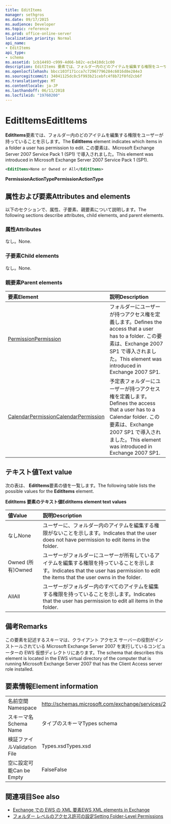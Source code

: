 ```yaml
---
title: EditItems
manager: sethgros
ms.date: 09/17/2015
ms.audience: Developer
ms.topic: reference
ms.prod: office-online-server
localization_priority: Normal
api_name:
- EditItems
api_type:
- schema
ms.assetid: 1cb14493-c999-4d66-b82c-ecb410dc1c00
description: EditItems 要素では、フォルダー内のどのアイテムを編集する権限をユーザーが持っていることを示します。 この要素は、Microsoft Exchange Server 2007 Service Pack 1 (SP1) で導入されました。
ms.openlocfilehash: bbcc103f171cca7c72967796284c6016d8e284e3
ms.sourcegitcommit: 34041125dc8c5f993b21cebfc4f8b72f0fd2cb6f
ms.translationtype: MT
ms.contentlocale: ja-JP
ms.lasthandoff: 06/11/2018
ms.locfileid: "19760200"
---
```

# <a name="edititems"></a><span data-ttu-id="71206-104">EditItems</span><span class="sxs-lookup"><span data-stu-id="71206-104">EditItems</span></span>

<span data-ttu-id="71206-105">**EditItems**要素では、フォルダー内のどのアイテムを編集する権限をユーザーが持っていることを示します。</span><span class="sxs-lookup"><span data-stu-id="71206-105">The **EditItems** element indicates which items in a folder a user has permission to edit.</span></span> <span data-ttu-id="71206-106">この要素は、Microsoft Exchange Server 2007 Service Pack 1 (SP1) で導入されました。</span><span class="sxs-lookup"><span data-stu-id="71206-106">This element was introduced in Microsoft Exchange Server 2007 Service Pack 1 (SP1).</span></span> 
  
```xml
<EditItems>None or Owned or All</EditItems>
```

 <span data-ttu-id="71206-107">**PermissionActionType**</span><span class="sxs-lookup"><span data-stu-id="71206-107">**PermissionActionType**</span></span>
## <a name="attributes-and-elements"></a><span data-ttu-id="71206-108">属性および要素</span><span class="sxs-lookup"><span data-stu-id="71206-108">Attributes and elements</span></span>

<span data-ttu-id="71206-109">以下のセクションで、属性、子要素、親要素について説明します。</span><span class="sxs-lookup"><span data-stu-id="71206-109">The following sections describe attributes, child elements, and parent elements.</span></span>
  
### <a name="attributes"></a><span data-ttu-id="71206-110">属性</span><span class="sxs-lookup"><span data-stu-id="71206-110">Attributes</span></span>

<span data-ttu-id="71206-111">なし。</span><span class="sxs-lookup"><span data-stu-id="71206-111">None.</span></span>
  
### <a name="child-elements"></a><span data-ttu-id="71206-112">子要素</span><span class="sxs-lookup"><span data-stu-id="71206-112">Child elements</span></span>

<span data-ttu-id="71206-113">なし。</span><span class="sxs-lookup"><span data-stu-id="71206-113">None.</span></span>
  
### <a name="parent-elements"></a><span data-ttu-id="71206-114">親要素</span><span class="sxs-lookup"><span data-stu-id="71206-114">Parent elements</span></span>

|<span data-ttu-id="71206-115">**要素**</span><span class="sxs-lookup"><span data-stu-id="71206-115">**Element**</span></span>|<span data-ttu-id="71206-116">**説明**</span><span class="sxs-lookup"><span data-stu-id="71206-116">**Description**</span></span>|
|:-----|:-----|
|[<span data-ttu-id="71206-117">Permission</span><span class="sxs-lookup"><span data-stu-id="71206-117">Permission</span></span>](permission.md) <br/> |<span data-ttu-id="71206-118">フォルダーにユーザーが持つアクセス権を定義します。</span><span class="sxs-lookup"><span data-stu-id="71206-118">Defines the access that a user has to a folder.</span></span> <span data-ttu-id="71206-119">この要素は、Exchange 2007 SP1 で導入されました。</span><span class="sxs-lookup"><span data-stu-id="71206-119">This element was introduced in Exchange 2007 SP1.</span></span>  <br/> |
|[<span data-ttu-id="71206-120">CalendarPermission</span><span class="sxs-lookup"><span data-stu-id="71206-120">CalendarPermission</span></span>](calendarpermission.md) <br/> |<span data-ttu-id="71206-121">予定表フォルダーにユーザーが持つアクセス権を定義します。</span><span class="sxs-lookup"><span data-stu-id="71206-121">Defines the access that a user has to a Calendar folder.</span></span> <span data-ttu-id="71206-122">この要素は、Exchange 2007 SP1 で導入されました。</span><span class="sxs-lookup"><span data-stu-id="71206-122">This element was introduced in Exchange 2007 SP1.</span></span>  <br/> |
   
## <a name="text-value"></a><span data-ttu-id="71206-123">テキスト値</span><span class="sxs-lookup"><span data-stu-id="71206-123">Text value</span></span>

<span data-ttu-id="71206-124">次の表は、 **EditItems**要素の値を一覧します。</span><span class="sxs-lookup"><span data-stu-id="71206-124">The following table lists the possible values for the **EditItems** element.</span></span> 
  
<span data-ttu-id="71206-125">**EditItems 要素のテキスト値**</span><span class="sxs-lookup"><span data-stu-id="71206-125">**EditItems element text values**</span></span>

|<span data-ttu-id="71206-126">**値**</span><span class="sxs-lookup"><span data-stu-id="71206-126">**Value**</span></span>|<span data-ttu-id="71206-127">**説明**</span><span class="sxs-lookup"><span data-stu-id="71206-127">**Description**</span></span>|
|:-----|:-----|
|<span data-ttu-id="71206-128">なし</span><span class="sxs-lookup"><span data-stu-id="71206-128">None</span></span>  <br/> |<span data-ttu-id="71206-129">ユーザーに、フォルダー内のアイテムを編集する権限がないことを示します。</span><span class="sxs-lookup"><span data-stu-id="71206-129">Indicates that the user does not have permission to edit items in the folder.</span></span>  <br/> |
|<span data-ttu-id="71206-130">Owned (所有)</span><span class="sxs-lookup"><span data-stu-id="71206-130">Owned</span></span>  <br/> |<span data-ttu-id="71206-131">ユーザーがフォルダーにユーザーが所有しているアイテムを編集する権限を持っていることを示します。</span><span class="sxs-lookup"><span data-stu-id="71206-131">Indicates that the user has permission to edit the items that the user owns in the folder.</span></span>  <br/> |
|<span data-ttu-id="71206-132">All</span><span class="sxs-lookup"><span data-stu-id="71206-132">All</span></span>  <br/> |<span data-ttu-id="71206-133">ユーザーがフォルダー内のすべてのアイテムを編集する権限を持っていることを示します。</span><span class="sxs-lookup"><span data-stu-id="71206-133">Indicates that the user has permission to edit all items in the folder.</span></span>  <br/> |
   
## <a name="remarks"></a><span data-ttu-id="71206-134">備考</span><span class="sxs-lookup"><span data-stu-id="71206-134">Remarks</span></span>

<span data-ttu-id="71206-135">この要素を記述するスキーマは、クライアント アクセス サーバーの役割がインストールされている Microsoft Exchange Server 2007 を実行しているコンピューターの EWS 仮想ディレクトリにあります。</span><span class="sxs-lookup"><span data-stu-id="71206-135">The schema that describes this element is located in the EWS virtual directory of the computer that is running Microsoft Exchange Server 2007 that has the Client Access server role installed.</span></span>
  
## <a name="element-information"></a><span data-ttu-id="71206-136">要素情報</span><span class="sxs-lookup"><span data-stu-id="71206-136">Element information</span></span>

|||
|:-----|:-----|
|<span data-ttu-id="71206-137">名前空間</span><span class="sxs-lookup"><span data-stu-id="71206-137">Namespace</span></span>  <br/> |http://schemas.microsoft.com/exchange/services/2006/types  <br/> |
|<span data-ttu-id="71206-138">スキーマ名</span><span class="sxs-lookup"><span data-stu-id="71206-138">Schema Name</span></span>  <br/> |<span data-ttu-id="71206-139">タイプのスキーマ</span><span class="sxs-lookup"><span data-stu-id="71206-139">Types schema</span></span>  <br/> |
|<span data-ttu-id="71206-140">検証ファイル</span><span class="sxs-lookup"><span data-stu-id="71206-140">Validation File</span></span>  <br/> |<span data-ttu-id="71206-141">Types.xsd</span><span class="sxs-lookup"><span data-stu-id="71206-141">Types.xsd</span></span>  <br/> |
|<span data-ttu-id="71206-142">空に設定可能</span><span class="sxs-lookup"><span data-stu-id="71206-142">Can be Empty</span></span>  <br/> |<span data-ttu-id="71206-143">False</span><span class="sxs-lookup"><span data-stu-id="71206-143">False</span></span>  <br/> |
   
## <a name="see-also"></a><span data-ttu-id="71206-144">関連項目</span><span class="sxs-lookup"><span data-stu-id="71206-144">See also</span></span>

- [<span data-ttu-id="71206-145">Exchange での EWS の XML 要素</span><span class="sxs-lookup"><span data-stu-id="71206-145">EWS XML elements in Exchange</span></span>](ews-xml-elements-in-exchange.md)
- [<span data-ttu-id="71206-146">フォルダー レベルのアクセス許可の設定</span><span class="sxs-lookup"><span data-stu-id="71206-146">Setting Folder-Level Permissions</span></span>](http://msdn.microsoft.com/library/c7530e86-5112-401c-b10a-9c054ae59f07%28Office.15%29.aspx)

